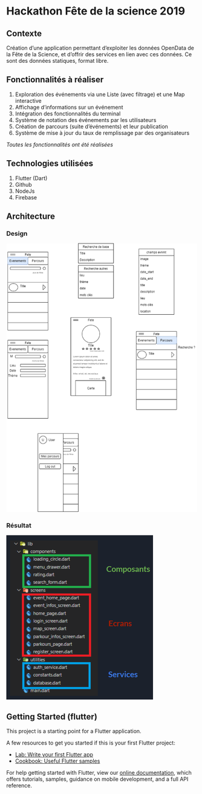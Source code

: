 # Hackathon Fête de la science 2019

## Contexte

Création d’une application permettant d’exploiter les données OpenData de la Fête de la Science, et d’offrir des services en lien avec ces données.
Ce sont des données statiques, format libre.

## Fonctionnalités à réaliser

1. Exploration des événements via une Liste (avec filtrage) et une Map interactive
1. Affichage d’informations sur un événement
1. Intégration des fonctionnalités du terminal
1. Système de notation des événements par les utilisateurs
1. Création de parcours (suite d’événements) et leur publication
1. Système de mise à jour du taux de remplissage par des organisateurs

*Toutes les fonctionnalités ont été réalisées*

## Technologies utilisées

1. Flutter (Dart)
1. Github
1. NodeJs
1. Firebase

## Architecture

### Design

![](images/reflexion.png)

### Résultat

![](images\img1.png)



## Getting Started (flutter)

This project is a starting point for a Flutter application.

A few resources to get you started if this is your first Flutter project:

- [Lab: Write your first Flutter app](https://flutter.dev/docs/get-started/codelab)
- [Cookbook: Useful Flutter samples](https://flutter.dev/docs/cookbook)

For help getting started with Flutter, view our
[online documentation](https://flutter.dev/docs), which offers tutorials,
samples, guidance on mobile development, and a full API reference.
